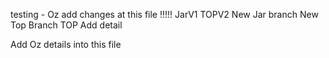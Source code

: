 testing - Oz add changes at this file !!!!! JarV1 TOPV2
New Jar branch
New Top Branch
TOP Add detail

Add Oz details into this file